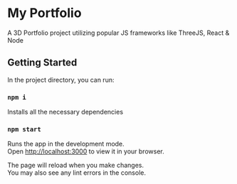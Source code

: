 # My Portfolio
A 3D Portfolio project utilizing popular JS frameworks like ThreeJS, React & Node

## Getting Started 
In the project directory, you can run:
### `npm i`
Installs all the necessary dependencies

### `npm start`

Runs the app in the development mode.\
Open [http://localhost:3000](http://localhost:3000) to view it in your browser.

The page will reload when you make changes.\
You may also see any lint errors in the console.
